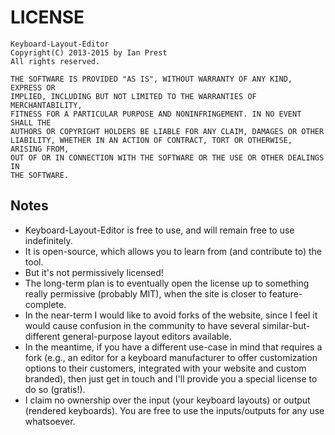LICENSE
=======
    Keyboard-Layout-Editor
    Copyright(C) 2013-2015 by Ian Prest
    All rights reserved.

    THE SOFTWARE IS PROVIDED "AS IS", WITHOUT WARRANTY OF ANY KIND, EXPRESS OR
    IMPLIED, INCLUDING BUT NOT LIMITED TO THE WARRANTIES OF MERCHANTABILITY,
    FITNESS FOR A PARTICULAR PURPOSE AND NONINFRINGEMENT. IN NO EVENT SHALL THE
    AUTHORS OR COPYRIGHT HOLDERS BE LIABLE FOR ANY CLAIM, DAMAGES OR OTHER
    LIABILITY, WHETHER IN AN ACTION OF CONTRACT, TORT OR OTHERWISE, ARISING FROM,
    OUT OF OR IN CONNECTION WITH THE SOFTWARE OR THE USE OR OTHER DEALINGS IN
    THE SOFTWARE.

Notes
-----
* Keyboard-Layout-Editor is free to use, and will remain free to use indefinitely.  
* It is open-source, which allows you to learn from (and contribute to) the tool.
* But it's not permissively licensed!
 * The long-term plan is to eventually open the license up to something really 
   permissive (probably MIT), when the site is closer to feature-complete.
 * In the near-term I would like to avoid forks of the website, since I feel it 
   would cause confusion in the community to have several similar-but-different 
   general-purpose layout editors available.
 * In the meantime, if you have a different use-case in mind that requires a fork 
   (e.g., an editor for a keyboard manufacturer to offer customization options 
   to their customers, integrated with your website and custom branded), then 
   just get in touch and I'll provide you a special license to do so (gratis!).
* I claim no ownership over the input (your keyboard layouts) or output (rendered 
keyboards).  You are free to use the inputs/outputs for any use whatsoever.
